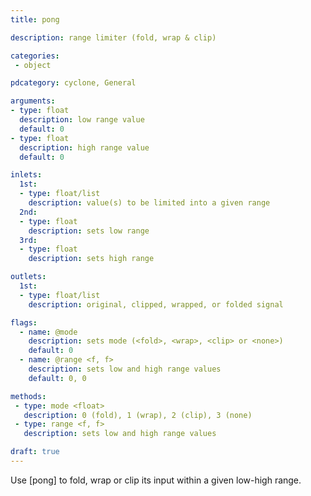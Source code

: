 ```yaml
---
title: pong

description: range limiter (fold, wrap & clip)

categories:
 - object

pdcategory: cyclone, General

arguments:
- type: float
  description: low range value
  default: 0
- type: float
  description: high range value
  default: 0

inlets:
  1st:
  - type: float/list
    description: value(s) to be limited into a given range
  2nd:
  - type: float
    description: sets low range
  3rd:
  - type: float
    description: sets high range

outlets:
  1st:
  - type: float/list
    description: original, clipped, wrapped, or folded signal

flags:
  - name: @mode
    description: sets mode (<fold>, <wrap>, <clip> or <none>)
    default: 0
  - name: @range <f, f>
    description: sets low and high range values
    default: 0, 0

methods:
 - type: mode <float>
   description: 0 (fold), 1 (wrap), 2 (clip), 3 (none)
 - type: range <f, f>
   description: sets low and high range values

draft: true
---
```


Use [pong] to fold, wrap or clip its input within a given low-high range.
